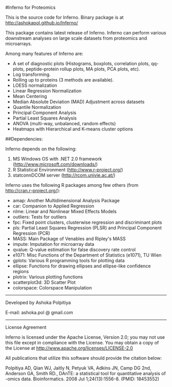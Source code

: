 #Inferno for Proteomics

This is the source code for Inferno. Binary package is at http://ashokapol.github.io/Inferno/

This package contains latest release of Inferno.
Inferno can perform various downstream analyses on large scale datasets from proteomics and microarrays.

Among many features of Inferno are:
* A set of diagnostic plots (Histograms, boxplots, correlation plots, qq-plots, peptide-protein rollup plots, MA plots, PCA plots, etc).
* Log transforming.
* Rolling up to proteins (3 methods are available).
* LOESS normalization
* Linear Regression Normalization
* Mean Centering
* Median Absolute Deviation (MAD) Adjustment across datasets
* Quantile Normalization
* Principal Component Analysis
* Partial Least Squares Analysis
* ANOVA (multi-way, unbalanced, random effects)
* Heatmaps with Hierarchical and K-means cluster options

##Dependencies:

Inferno depends on the following:

1. MS Windows OS with .NET 2.0 framework (http://www.microsoft.com/downloads/)
2. R Statistical Environment (http://www.r-project.org/)
3. statconnDCOM server (http://rcom.univie.ac.at/)

Inferno uses the following R packages among few others (from http://cran.r-project.org/):
* amap: Another Multidimensional Analysis Package
* car: Companion to Applied Regression
* nlme: Linear and Nonlinear Mixed Effects Models
* outliers: Tests for outliers
* fpc: Fixed point clusters, clusterwise regression and discriminant plots
* pls: Partial Least Squares Regression (PLSR) and Principal Component Regression (PCR)
* MASS: Main Package of Venables and Ripley's MASS
* impute: Imputation for microarray data
* qvalue: Q-value estimation for false discovery rate control
* e1071: Misc Functions of the Department of Statistics (e1071), TU Wien
* gplots: Various R programming tools for plotting data
* ellipse: Functions for drawing ellipses and ellipse-like confidence regions
* plotrix: Various plotting functions
* scatterplot3d: 3D Scatter Plot
* colorspace: Colorspace Manipulation

***
Developed by Ashoka Polpitiya

E-mail: ashoka.pol @ gmail.com
***
License Agreement

Inferno is licensed under the Apache License, Version 2.0; you may not use this file except in compliance with the License.  You may obtain a copy of the License at http://www.apache.org/licenses/LICENSE-2.0

All publications that utilize this software should provide the citation below:

Polpitiya AD, Qian WJ, Jaitly N, Petyuk VA, Adkins JN, Camp DG 2nd, Anderson GA, Smith RD., DAnTE: a statistical tool for quantitative analysis of -omics data. Bioinformatics. 2008 Jul 1;24(13):1556-8. (PMID: 18453552)
